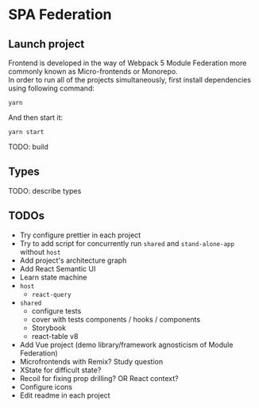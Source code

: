 # SPA Federation
## Launch project
Frontend is developed in the way of Webpack 5 Module Federation more commonly known as Micro-frontends or Monorepo.\
In order to run all of the projects simultaneously, first install dependencies using following command:
```
yarn
```
And then start it:
```
yarn start
```
TODO: build
## Types
TODO: describe types
## TODOs
- Try configure prettier in each project
- Try to add script for concurrently run `shared` and `stand-alone-app` without `host`
- Add project's architecture graph
- Add React Semantic UI
- Learn state machine
- `host`
  - `react-query`
- `shared`
  - configure tests
  - cover with tests components / hooks / components
  - Storybook
  - react-table v8
- Add Vue project (demo library/framework agnosticism of Module Federation)
- Microfrontends with Remix? Study question
- XState for difficult state?
- Recoil for fixing prop drilling? OR React context?
- Configure icons
- Edit readme in each project